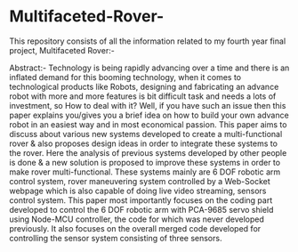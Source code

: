 # Multifaceted-Rover-
This repository consists of all the information related to my fourth year final project, Multifaceted Rover:-


Abstract:-
Technology is being rapidly advancing over a time and there is an inflated demand for this booming technology, 
when it comes to technological products like Robots, designing and fabricating an advance robot with more and
more features is bit difficult task and needs a lots of investment, so How to deal with it? Well, if you have 
such an issue then this paper explains you/gives you a brief idea on how to build your own advance robot in 
an easiest way and in most economical passion. This paper aims to discuss about various new systems developed 
to create a multi-functional rover & also proposes design ideas in order to integrate these systems to the rover.
Here the analysis of previous systems developed by other people is done & a new solution is proposed to improve 
these systems in order to make rover multi-functional. These systems mainly are 6 DOF robotic arm control system,
rover maneuvering system controlled by a Web-Socket webpage which is also capable of doing live video streaming, 
sensors control system. This paper most importantly focuses on the coding part developed to control the 6 DOF 
robotic arm with PCA-9685 servo shield using Node-MCU controller, the code for which was never developed previously.
It also focuses on the overall merged code developed for controlling the sensor system consisting of three sensors.



